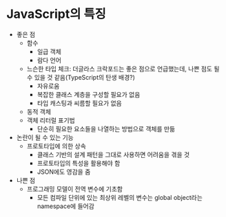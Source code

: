 # JavaScript의 특징

- 좋은 점
  - 함수
    - 일급 객체
    - 람다 언어
  - 느슨한 타입 체크: 더글라스 크락포드는 좋은 점으로 언급했는데, 나쁜 점도 될 수 있을 것 같음(TypeScript의 탄생 배경?)
    - 자유로움
    - 복잡한 클래스 계층을 구성할 필요가 없음
    - 타입 캐스팅과 씨름할 필요가 없음
  - 동적 객체
  - 객체 리터럴 표기법
    - 단순히 필요한 요소들을 나열하는 방법으로 객체를 만듦
- 논란이 될 수 있는 기능
  - 프로토타입에 의한 상속
    - 클래스 기반의 설계 패턴을 그대로 사용하면 어려움을 겪을 것
    - 프로토타입의 특성을 활용해야 함
    - JSON에도 영감을 줌
- 나쁜 점
  - 프로그래밍 모델이 전역 변수에 기초함
    - 모든 컴파일 단위에 있는 최상위 레벨의 변수는 global object라는 namespace에 들어감
